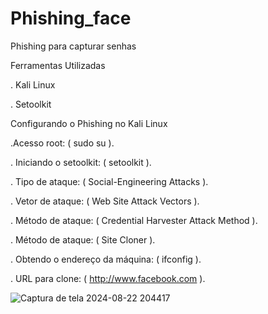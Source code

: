 # Phishing_face
Phishing para capturar senhas


  
Ferramentas Utilizadas
  
 . Kali Linux
 
 . Setoolkit




Configurando o Phishing no Kali Linux



  .Acesso root: ( sudo su ).
  
  . Iniciando o setoolkit: ( setoolkit ).
  
  . Tipo de ataque: ( Social-Engineering Attacks ).
  
  . Vetor de ataque: ( Web Site Attack Vectors ).
  
  . Método de ataque: ( Credential Harvester Attack Method ).
  
  . Método de ataque: ( Site Cloner ).
  
  . Obtendo o endereço da máquina: ( ifconfig ).
  
  . URL para clone: ( http://www.facebook.com ).





 

![Captura de tela 2024-08-22 204417](https://github.com/user-attachments/assets/4dcef73d-fe9e-4a30-add2-7844c76dfb89)
